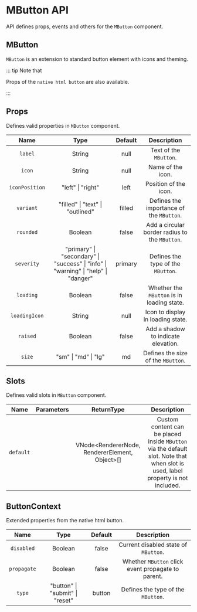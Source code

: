 # MButton API

API defines props, events and others for the `MButton` component.

## MButton

`MButton` is an extension to standard button element with icons and theming.

::: tip Note that

Props of the `native html button` are also available.

:::

## Props

Defines valid properties in `MButton` component.

<div class="full-width d-table">

|      Name      |                                                        Type                                                         |                 Default                  |                                                 Description                                                  |
| :------------: | :-----------------------------------------------------------------------------------------------------------------: | :--------------------------------------: | :----------------------------------------------------------------------------------------------------------: |
|    `label`     |                                       <span class="text--green">String</span>                                       |  <span class="VPBadge tip">null</span>   |                                            Text of the `MButton`.                                            |
|     `icon`     |                                       <span class="text--green">String</span>                                       |  <span class="VPBadge tip">null</span>   |                                              Name of the icon.                                               |
| `iconPosition` |                                 <span class="text--green">"left" \| "right"</span>                                  |  <span class="VPBadge tip">left</span>   |                                            Position of the icon.                                             |
|   `variant`    |                          <span class="text--green">"filled" \| "text" \| "outlined"</span>                          | <span class="VPBadge tip">filled</span>  |                                   Defines the importance of the `MButton`.                                   |
|   `rounded`    |                                      <span class="text--green">Boolean</span>                                       |  <span class="VPBadge tip">false</span>  |                                Add a circular border radius to the `MButton`.                                |
|   `severity`   | <span class="text--green">"primary" \| "secondary" \| "success" \| "info" \| "warning" \| "help" \| "danger"</span> | <span class="VPBadge tip">primary</span> |                                      Defines the type of the `MButton`.                                      |
|   `loading`    |                                      <span class="text--green">Boolean</span>                                       |  <span class="VPBadge tip">false</span>  |                                  Whether the `MButton` is in loading state.                                  |
| `loadingIcon`  |                                       <span class="text--green">String</span>                                       |  <span class="VPBadge tip">null</span>   |                                      Icon to display in loading state.                                       |
|    `raised`    |                                      <span class="text--green">Boolean</span>                                       |  <span class="VPBadge tip">false</span>  |                                     Add a shadow to indicate elevation.                                      |
|     `size`     |                                <span class="text--green">"sm" \| "md" \| "lg"</span>                                |   <span class="VPBadge tip">md</span>    |                                      Defines the size of the `MButton`.                                      |

</div>

## Slots

Defines valid slots in `MButton` component.

<div class="full-width d-table">

|   Name    | Parameters |                                    ReturnType                                    |                                                           Description                                                            |
| :-------: | :--------: | :------------------------------------------------------------------------------: | :------------------------------------------------------------------------------------------------------------------------------: |
| `default` |            | <span class="VPBadge info">VNode<RendererNode, RendererElement, Object>[]</span> | Custom content can be placed inside `MButton` via the default slot. Note that when slot is used, label property is not included. |

</div>

## ButtonContext

Extended properties from the native html button.

<div class="full-width d-table">

|    Name     |                               Type                               |                 Default                 |                    Description                     |
| :---------: | :--------------------------------------------------------------: | :-------------------------------------: | :------------------------------------------------: |
| `disabled`  |             <span class="text--green">Boolean</span>             | <span class="VPBadge tip">false</span>  |        Current disabled state of `MButton`.        |
| `propagate` |             <span class="text--green">Boolean</span>             | <span class="VPBadge tip">false</span>  | Whether `MButton` click event propagate to parent. |
|   `type`    | <span class="text--green">"button" \| "submit" \| "reset"</span> | <span class="VPBadge tip">button</span> |         Defines the type of the `MButton`.         |

</div>
